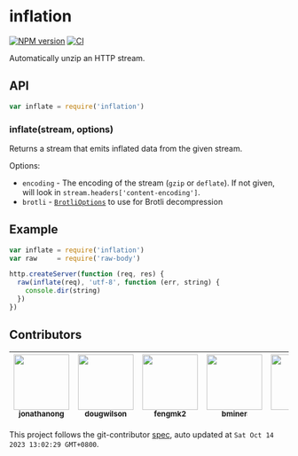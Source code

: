 # inflation

[![NPM version](https://badge.fury.io/js/inflation.svg)](http://badge.fury.io/js/inflation)
[![CI](https://github.com/stream-utils/inflation/actions/workflows/nodejs.yml/badge.svg)](https://github.com/stream-utils/inflation/actions/workflows/nodejs.yml)

Automatically unzip an HTTP stream.

## API

```js
var inflate = require('inflation')
```

### inflate(stream, options)

Returns a stream that emits inflated data from the given stream.

Options:

- `encoding` - The encoding of the stream (`gzip` or `deflate`).
  If not given, will look in `stream.headers['content-encoding']`.
- `brotli` - [`BrotliOptions`](https://nodejs.org/api/zlib.html#class-brotlioptions) to use for Brotli decompression

## Example

```js
var inflate = require('inflation')
var raw     = require('raw-body')

http.createServer(function (req, res) {
  raw(inflate(req), 'utf-8', function (err, string) {
    console.dir(string)
  })
})
```

<!-- GITCONTRIBUTOR_START -->

## Contributors

|[<img src="https://avatars.githubusercontent.com/u/643505?v=4" width="100px;"/><br/><sub><b>jonathanong</b></sub>](https://github.com/jonathanong)<br/>|[<img src="https://avatars.githubusercontent.com/u/67512?v=4" width="100px;"/><br/><sub><b>dougwilson</b></sub>](https://github.com/dougwilson)<br/>|[<img src="https://avatars.githubusercontent.com/u/156269?v=4" width="100px;"/><br/><sub><b>fengmk2</b></sub>](https://github.com/fengmk2)<br/>|[<img src="https://avatars.githubusercontent.com/u/73755?v=4" width="100px;"/><br/><sub><b>bminer</b></sub>](https://github.com/bminer)<br/>|[<img src="https://avatars.githubusercontent.com/u/379606?v=4" width="100px;"/><br/><sub><b>ide</b></sub>](https://github.com/ide)<br/>|
| :---: | :---: | :---: | :---: | :---: |


This project follows the git-contributor [spec](https://github.com/xudafeng/git-contributor), auto updated at `Sat Oct 14 2023 13:02:29 GMT+0800`.

<!-- GITCONTRIBUTOR_END -->

